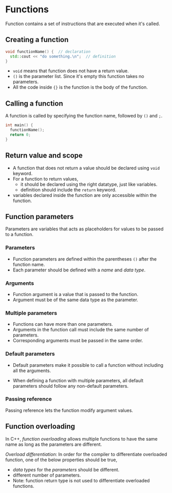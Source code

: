 # Functions

Function contains a set of instructions that are executed when it's called.

## Creating a function

```c++
void functionName() {  // declaration
  std::cout << "do something.\n";  // definition
}
```

- `void` means that function does not have a return value.
- `()` is the parameter list. Since it's empty this function takes no parameters.
- All the code inside `{}` is the function is the body of the function.

## Calling a function

A function is called by specifying the function name, followed by `()` and `;`.

```c++
int main() {
  functionName();
  return 0;
}
```

## Return value and scope

- A function that does not return a value should be declared using `void` keyword.
- For a function to return values,
  - it should be declared using the right datatype, just like variables.
  - definition should include the `return` keyword.
- variables declared inside the function are only accessible within the function.

## Function parameters

Parameters are variables that acts as placeholders for values to be passed to a function.

### Parameters

- Function parameters are defined within the parentheses `()` after the function name.
- Each parameter should be defined with a *name* and *data type*.

### Arguments

- Function argument is a value that is passed to the function.
- Argument must be of the same data type as the parameter.

### Multiple parameters

- Functions can have more than one parameters.
- Arguments in the function call must include the same number of parameters.
- Corresponding arguments must be passed in the same order.

### Default parameters

- Default parameters make it possible to call a function without including all the
arguments.

- When defining a function with multiple parameters, all default parameters should follow
any non-default parameters.

### Passing reference

Passing reference lets the function modify argument values.

## Function overloading

In C++, *function overloading* allows multiple functions to have the same name as long as
the parameters are different.

*Overload differentiation*: In order for the compiler to differentiate overloaded function,
one of the below properties should be true,

- *data types* for the *parameters* should be different.
- different number of parameters.
- Note: function return type is not used to differentiate overloaded functions.
